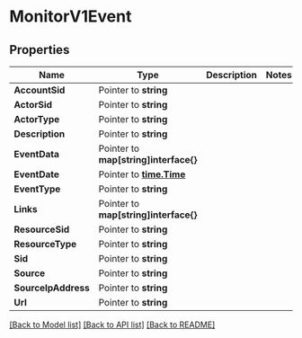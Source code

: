 # MonitorV1Event

## Properties

Name | Type | Description | Notes
------------ | ------------- | ------------- | -------------
**AccountSid** | Pointer to **string** |  |
**ActorSid** | Pointer to **string** |  |
**ActorType** | Pointer to **string** |  |
**Description** | Pointer to **string** |  |
**EventData** | Pointer to **map[string]interface{}** |  |
**EventDate** | Pointer to [**time.Time**](time.Time.md) |  |
**EventType** | Pointer to **string** |  |
**Links** | Pointer to **map[string]interface{}** |  |
**ResourceSid** | Pointer to **string** |  |
**ResourceType** | Pointer to **string** |  |
**Sid** | Pointer to **string** |  |
**Source** | Pointer to **string** |  |
**SourceIpAddress** | Pointer to **string** |  |
**Url** | Pointer to **string** |  |

[[Back to Model list]](../README.md#documentation-for-models) [[Back to API list]](../README.md#documentation-for-api-endpoints) [[Back to README]](../README.md)


